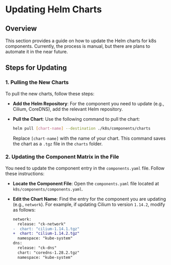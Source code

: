 # Updating Helm Charts

## Overview
This section provides a guide on how to update the Helm charts for k8s components. Currently, the
process is manual, but there are plans to automate it in the near future.

## Steps for Updating

### 1. Pulling the New Charts
To pull the new charts, follow these steps:

- **Add the Helm Repository**: For the component you need to update (e.g., Cilium, CoreDNS), add the relevant Helm repository. 

- **Pull the Chart**: Use the following command to pull the chart:
    ```bash
    helm pull [chart-name] --destination ./k8s/components/charts
    ```
    Replace `[chart-name]` with the name of your chart. This command saves the chart as a `.tgz` file in the `charts` folder.

### 2. Updating the Component Matrix in the File
You need to update the component entry in the `components.yaml` file. Follow these instructions:

- **Locate the Component File**: Open the `components.yaml` file located at `k8s/components/components.yaml`.

- **Edit the Chart Name**: Find the entry for the component you are updating (e.g., `network`). For example, if updating Cilium to version `1.14.2`, modify as follows:
    ```diff
    network:
      release: "ck-network"
    -  chart: "cilium-1.14.1.tgz"
    +  chart: "cilium-1.14.2.tgz"
      namespace: "kube-system"
    dns:
      release: "ck-dns"
      chart: "coredns-1.28.2.tgz"
      namespace: "kube-system"
    ```
